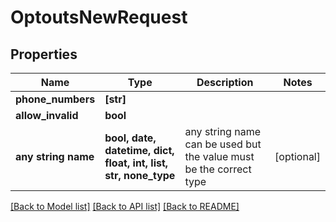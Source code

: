 # OptoutsNewRequest


## Properties
Name | Type | Description | Notes
------------ | ------------- | ------------- | -------------
**phone_numbers** | **[str]** |  | 
**allow_invalid** | **bool** |  | 
**any string name** | **bool, date, datetime, dict, float, int, list, str, none_type** | any string name can be used but the value must be the correct type | [optional]

[[Back to Model list]](../../README.md#models) [[Back to API list]](../../README.md#available-methods) [[Back to README]](../../README.md)


